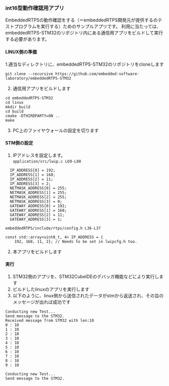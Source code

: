 ### int16型動作確認用アプリ

EmbeddedRTPSの動作確認をする（＝embeddedRTPS開発元が提供するのテストプログラムを実行する）ためのサンプルアプリです。
利用に当たっては、embeddedRTPS-STM32のリポジトリ内にある通信用アプリをビルドして実行する必要があります。

#### LINUX側の準備
1.適当なディレクトリに、embeddedRTPS-STM32のリポジトリをcloneします  
```
git clone --recursive https://github.com/embedded-software-laboratory/embeddedRTPS-STM32
```
2. 通信用アプリをビルドします  
```
cd embeddedRTPS-STM32
cd linux
mkdir build
cd build
cmake -DTHIRDPARTY=ON ..
make 
```
3. PC上のファイヤウォールの設定を切ります

#### STM側の設定
1. IPアドレスを設定します。  
`application/src/lwip.c L69-L80`  
```
  IP_ADDRESS[0] = 192;
  IP_ADDRESS[1] = 168;
  IP_ADDRESS[2] = 11;
  IP_ADDRESS[3] = 2;
  NETMASK_ADDRESS[0] = 255;
  NETMASK_ADDRESS[1] = 255;
  NETMASK_ADDRESS[2] = 255;
  NETMASK_ADDRESS[3] = 0;
  GATEWAY_ADDRESS[0] = 192;
  GATEWAY_ADDRESS[1] = 168;
  GATEWAY_ADDRESS[2] = 11;
  GATEWAY_ADDRESS[3] = 1;
  ```  
`embeddedRTPS/include/rtps/config.h L36-L37`  
```
const std::array<uint8_t, 4> IP_ADDRESS = {
    192, 168, 11, 2}; // Needs to be set in lwipcfg.h too.
```
2. 本アプリをビルドします

#### 実行
1. STM32側のアプリを、STM32CubeIDEのデバッガ機能などにより実行します
2. ビルドしたlinuxのアプリを実行します
3. 以下のように、linux側から送信されたデータがstmから返送され、その旨のメッセージが出れば成功です
```
Conducting new Test...
Send message to the STM32.
Received message from STM32 with len:10
0 : 10
1 : 10
2 : 10
3 : 10
4 : 10
5 : 10
6 : 10
7 : 10
8 : 10
9 : 10

Conducting new Test...
Send message to the STM32.

```
